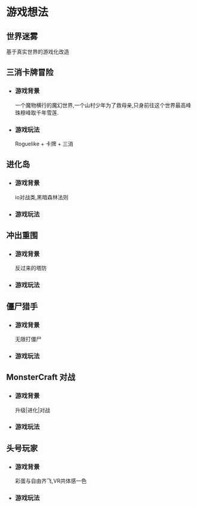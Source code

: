 # 游戏想法

## 世界迷雾

基于真实世界的游戏化改造

## 三消卡牌冒险

- ### 游戏背景

    一个魔物横行的魔幻世界,一个山村少年为了救母亲,只身前往这个世界最高峰珠穆峰取千年雪莲.

- ### 游戏玩法

    Roguelike + 卡牌 + 三消

## 进化岛

- ### 游戏背景

    io对战类,黑暗森林法则

- ### 游戏玩法

## 冲出重围

- ### 游戏背景

    反过来的塔防

- ### 游戏玩法

## 僵尸猎手

- ### 游戏背景

    无限打僵尸

- ### 游戏玩法

## MonsterCraft 对战

- ### 游戏背景

    升级|进化|对战

- ### 游戏玩法

## 头号玩家

- ### 游戏背景

    彩蛋与自由齐飞,VR共体感一色

- ### 游戏玩法
